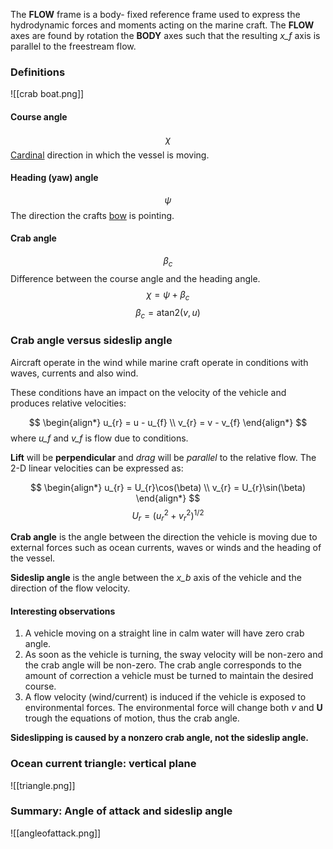 The **FLOW** frame is a body- fixed reference frame used to express the hydrodynamic forces and moments acting on the marine craft. The **FLOW** axes are found by rotation the **BODY** axes such that the resulting *x_f* axis is parallel to the freestream flow. 

### Definitions
![[crab boat.png]]
#### Course angle 
$$
\chi
$$
[Cardinal](https://en.wikipedia.org/wiki/Cardinal_direction) direction in which the vessel is moving.

#### Heading (yaw) angle
$$
\psi
$$
The direction the crafts [bow](https://en.wikipedia.org/wiki/Bow_(watercraft)) is pointing.

#### Crab angle 
$$
\beta_{c}
$$
Difference between the course angle and the heading angle.
$$
\chi = \psi + \beta_{c}
$$
$$
\beta_{c} = \text{atan2}(v,u)
$$
### Crab angle versus sideslip angle
Aircraft operate in the wind while marine craft operate in conditions with waves, currents and also wind.

These conditions have an impact on the velocity of the vehicle and produces relative velocities:

$$
\begin{align*}
u_{r} = u - u_{f} \\
v_{r} = v - v_{f}
\end{align*}
$$
where *u_f* and *v_f* is flow due to conditions.

**Lift** will be **perpendicular** and *drag* will be *parallel* to the relative flow. The 2-D linear velocities can be expressed as:

$$
\begin{align*}
u_{r} = U_{r}\cos(\beta) \\
v_{r} = U_{r}\sin(\beta)
\end{align*}
$$
$$
U_{r} = (u^2_{r} + v^2_{r})^{1/2}
$$

**Crab angle** is the angle between the direction the vehicle is moving due to external forces such as ocean currents, waves or winds and the heading of the vessel. 

**Sideslip angle** is the angle between the *x_b* axis of the vehicle and the direction of the flow velocity.

#### Interesting observations

1) A vehicle moving on a straight line in calm water will have zero crab angle.
2) As soon as the vehicle is turning, the sway velocity will be non-zero and the crab angle will be non-zero. The crab angle corresponds to the amount of correction a vehicle must be turned to maintain the desired course. 
3) A flow velocity (wind/current) is induced if the vehicle is exposed to environmental forces. The environmental force will change both *v* and **U** trough the equations of motion, thus the crab angle. 

**Sideslipping is caused by a nonzero crab angle, not the sideslip angle.**

### Ocean current triangle: vertical plane
![[triangle.png]]

### Summary: Angle of attack and sideslip angle
![[angleofattack.png]]
